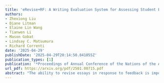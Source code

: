 ```yaml
---
title: 'eRevise+RF: A Writing Evaluation System for Assessing Student Essay Revisions and Providing Formative Feedback'
authors:
- Zhexiong Liu
- Diane Litman
- Elaine Lin Wang
- Tianwen Li
- Mason Gobat
- Lindsay C. Matsumura
- Richard Correnti
date: '2025-04-29'
publishDate: '2025-04-29T20:14:50.841055Z'
publication_types: [1]
publication: '*Proceedings of Annual Conference of the Nations of the Americas Chapter of the Association for Computational Linguistics (NAACL)*'
url_pdf: https://arxiv.org/pdf/2501.00715.pdf
abstract: "The ability to revise essays in response to feedback is important for students’ writing success. An automated writing evaluation (AWE) system that supports students in revising their essays is thus essential. We present eRevise+RF, an enhanced AWE system for assessing student essay revisions (e.g., changes made to an essay to improve its quality in response to essay feedback) and providing revision feedback. We deployed the system with 6 teachers and 406 students across 3 schools in Pennsylvania and Louisiana. The results confirmed its effectiveness in (1) assessing student essays in terms of evidence usage, (2) extracting evidence and reasoning revisions across essays, and (3) determining revision success in responding to feedback. The evaluation also suggested eRevise+RF is a helpful system for young students to improve their argumentative writing skills through revision and formative feedback."
---
```


